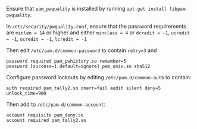 Ensure that `pam_pwquality` is installed by running `apt-get install libpam-pwquality`.

In `/etc/security/pwquality.conf`, ensure that the password requirements are
`minlen = 14` or higher and either `minclass = 4` or `dcredit = -1`, `ucredit = -1`, `ocredit = -1`, `lcredit = -1`

Then edit `/etc/pam.d/common-password` to contain `retry=3` and
```
password required pam_pwhistory.so remember=5
password [success=1 default=ignore] pam_unix.so sha512
```

Configure password lockouts by editing `/etc/pam.d/common-auth` to contain:
```
auth required pam_tally2.so onerr=fail audit silent deny=5 unlock_time=900
```
Then add to `/etc/pam.d/common-account`: 
```
account requisite pam_deny.so
account required pam_tally2.so
```